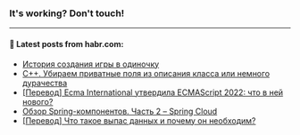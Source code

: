 ### It's working? Don't touch!

---
<!--
#### 🛠️ Technical stack:

![C++](https://img.shields.io/badge/C++-informational?logo=c%2B%2B&style=flat&logoColor=white&color=9C033A)
![Java](https://img.shields.io/badge/Java-informational?logo=java&style=flat&logoColor=white&color=007396)
![Kotlin](https://img.shields.io/badge/Kotlin-informational?logo=Kotlin&style=flat&logoColor=white&color=0095D5)
![JS](https://img.shields.io/badge/JS-informational?logo=javaScript&style=flat&logoColor=black&color=F7Df1E) <br>
![HTML5](https://img.shields.io/badge/HTML5-informational?logo=html5&style=flat&logoColor=white&color=E34F26)
![CSS3](https://img.shields.io/badge/CSS3-informational?logo=css3&style=flat&logoColor=white&color=157286)
![Sass](https://img.shields.io/badge/Saas-informational?logo=sass&style=flat&logoColor=white&color=hotpink)
![PHP](https://img.shields.io/badge/PHP-informational?logo=php&style=flat&logoColor=white&color=777BB4) <br>
![WebPAck](https://img.shields.io/badge/WebPack-informational?logo=webPack&style=flat&logoColor=white&color=FF6F00)
![Bootstrap](https://img.shields.io/badge/Bootstrap-informational?logo=Bootstrap&style=flat&logoColor=white&color=7952B3)
![MySQL](https://img.shields.io/badge/MySQL-informational?logo=MySQL&style=flat&logoColor=white&color=00f) <br>
![NodeJS](https://img.shields.io/badge/NodeJS-informational?logo=node.js&style=flat&logoColor=white&color=43853D)
![Spring](https://img.shields.io/badge/Spring-informational?logo=Spring&style=flat&logoColor=white&color=0A9EDC)
![Angular](https://img.shields.io/badge/Vue-informational?logo=vue.js&style=flat&logoColor=white&color=red)
![Git](https://img.shields.io/badge/Git-informational?logo=git&style=flat&logoColor=white&color=darkorange)

___
-->

#### 💬 Latest posts from habr.com:

<!-- BLOG-POST-LIST:START -->
- [История создания игры в одиночку](https://habr.com/ru/post/676070/?utm_source=habrahabr&utm_medium=rss&utm_campaign=676070)
- [C++. Убираем приватные поля из описания класса или немного дурачества](https://habr.com/ru/post/676058/?utm_source=habrahabr&utm_medium=rss&utm_campaign=676058)
- [[Перевод] Ecma International утвердила ECMAScript 2022: что в ней нового?](https://habr.com/ru/post/676032/?utm_source=habrahabr&utm_medium=rss&utm_campaign=676032)
- [Обзор Spring-компонентов. Часть 2 – Spring Cloud](https://habr.com/ru/post/674882/?utm_source=habrahabr&utm_medium=rss&utm_campaign=674882)
- [[Перевод] Что такое выпас данных и почему он необходим?](https://habr.com/ru/post/675796/?utm_source=habrahabr&utm_medium=rss&utm_campaign=675796)
<!-- BLOG-POST-LIST:END -->
